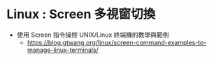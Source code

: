 # Linux : Screen 多視窗切換

* 使用 Screen 指令操控 UNIX/Linux 終端機的教學與範例
    * https://blog.gtwang.org/linux/screen-command-examples-to-manage-linux-terminals/
    